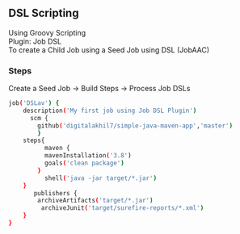## DSL Scripting
Using Groovy Scripting <br>
Plugin: Job DSL <br>
To create a Child Job using a Seed Job using DSL (JobAAC)

### Steps
Create a Seed Job -> Build Steps -> Process Job DSLs
```bash
job('DSLav') {
    description('My first job using Job DSL Plugin')
	  scm {
        github('digitalakhil7/simple-java-maven-app','master')
        }
    steps{
          maven {
          mavenInstallation('3.8')
          goals('clean package')
        }
      	  shell('java -jar target/*.jar')
	}
  	   publishers {
        archiveArtifacts('target/*.jar')
         archiveJunit('target/surefire-reports/*.xml')
    }
}
```
